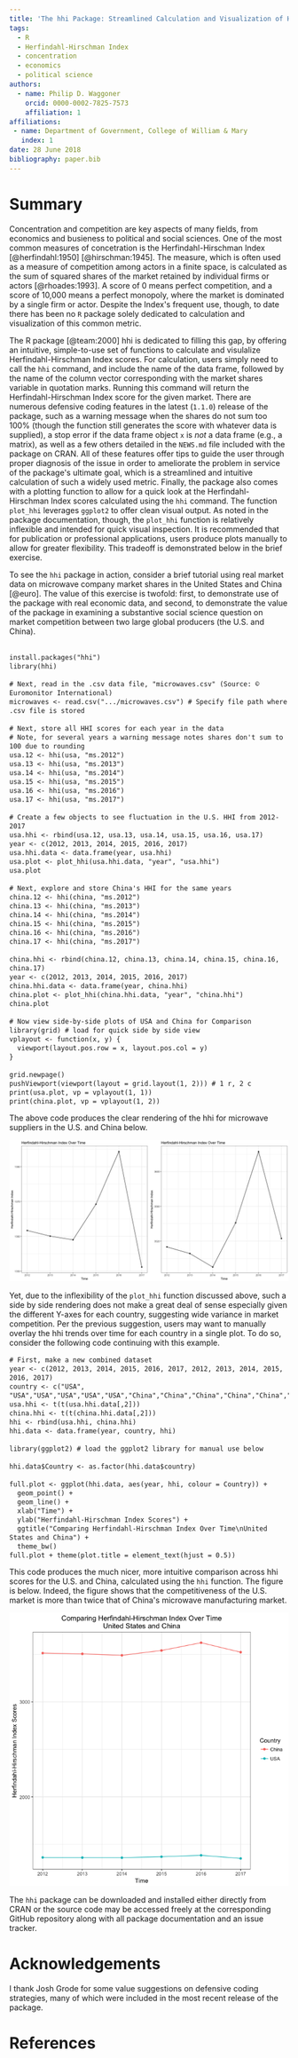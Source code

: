```yaml
---
title: 'The hhi Package: Streamlined Calculation and Visualization of Herfindahl-Hirschman Index Scores'
tags:
  - R
  - Herfindahl-Hirschman Index
  - concentration
  - economics
  - political science
authors:
  - name: Philip D. Waggoner
    orcid: 0000-0002-7825-7573
    affiliation: 1
affiliations:
 - name: Department of Government, College of William & Mary
   index: 1
date: 28 June 2018
bibliography: paper.bib
---
```


# Summary

Concentration and competition are key aspects of many fields, from economics and busieness to political and social sciences. One of the most common measures of concetration is the Herfindahl-Hirschman Index [@herfindahl:1950] [@hirschman:1945]. The measure, which is often used as a measure of competition among actors in a finite space, is calculated as the sum of squared shares of the market retained by individual firms or actors [@rhoades:1993]. A score of 0 means perfect competition, and a score of 10,000 means a perfect monopoly, where the market is dominated by a single firm or actor. Despite the Index's frequent use, though, to date there has been no `R` package solely dedicated to calculation and visualization of this common metric.

The R package [@team:2000] hhi is dedicated to filling this gap, by offering an intuitive, simple-to-use set of functions to calculate and visulalize Herfindahl-Hirschman Index scores. For calculation, users simply need to call the `hhi` command, and include the name of the data frame, followed by the name of the column vector corresponding with the market shares variable in quotation marks. Running this command will return the Herfindahl-Hirschman Index score for the given market. There are numerous defensive coding features in the latest (`1.1.0`) release of the package, such as a warning message when the shares do not sum too 100% (though the function still generates the score with whatever data is supplied), a stop error if the data frame object `x` is _not_ a data frame (e.g., a matrix), as well as a few others detailed in the `NEWS.md` file included with the package on CRAN. All of these features offer tips to guide the user through proper diagnosis of the issue in order to ameliorate the problem in service of the package's ultimate goal, which is a streamlined and intuitive calculation of such a widely used metric. Finally, the package also comes with a plotting function to allow for a quick look at the Herfindahl-Hirschman Index scores calculated using the `hhi` command. The function `plot_hhi` leverages `ggplot2` to offer clean visual output. As noted in the package documentation, though, the `plot_hhi` function is relatively inflexible and intended for quick visual inspection. It is recommended that for publication or professional applications, users produce plots manually to allow for greater flexibility. This tradeoff is demonstrated below in the brief exercise.

To see the `hhi` package in action, consider a brief tutorial using real market data on microwave company market shares in the United States and China [@euro]. The value of this exercise is twofold: first, to demonstrate use of the package with real economic data, and second, to demonstrate the value of the package in examining a substantive social science question on market competition between two large global producers (the U.S. and China).

```{r }

install.packages("hhi")
library(hhi)

# Next, read in the .csv data file, "microwaves.csv" (Source: © Euromonitor International)
microwaves <- read.csv(".../microwaves.csv") # Specify file path where .csv file is stored

# Next, store all HHI scores for each year in the data
# Note, for several years a warning message notes shares don't sum to 100 due to rounding
usa.12 <- hhi(usa, "ms.2012")
usa.13 <- hhi(usa, "ms.2013")
usa.14 <- hhi(usa, "ms.2014")
usa.15 <- hhi(usa, "ms.2015")
usa.16 <- hhi(usa, "ms.2016")
usa.17 <- hhi(usa, "ms.2017")

# Create a few objects to see fluctuation in the U.S. HHI from 2012-2017
usa.hhi <- rbind(usa.12, usa.13, usa.14, usa.15, usa.16, usa.17)
year <- c(2012, 2013, 2014, 2015, 2016, 2017)
usa.hhi.data <- data.frame(year, usa.hhi)
usa.plot <- plot_hhi(usa.hhi.data, "year", "usa.hhi")
usa.plot

# Next, explore and store China's HHI for the same years
china.12 <- hhi(china, "ms.2012")
china.13 <- hhi(china, "ms.2013")
china.14 <- hhi(china, "ms.2014")
china.15 <- hhi(china, "ms.2015")
china.16 <- hhi(china, "ms.2016")
china.17 <- hhi(china, "ms.2017")

china.hhi <- rbind(china.12, china.13, china.14, china.15, china.16, china.17)
year <- c(2012, 2013, 2014, 2015, 2016, 2017)
china.hhi.data <- data.frame(year, china.hhi)
china.plot <- plot_hhi(china.hhi.data, "year", "china.hhi")
china.plot

# Now view side-by-side plots of USA and China for Comparison
library(grid) # load for quick side by side view
vplayout <- function(x, y) {
  viewport(layout.pos.row = x, layout.pos.col = y)
}

grid.newpage()
pushViewport(viewport(layout = grid.layout(1, 2))) # 1 r, 2 c
print(usa.plot, vp = vplayout(1, 1))
print(china.plot, vp = vplayout(1, 2))

```

The above code produces the clear rendering of the hhi for microwave suppliers in the U.S. and China below. 

![here.](plot1.png)

Yet, due to the inflexibility of the `plot_hhi` function discussed above, such a side by side rendering does not make a great deal of sense especially given the different Y-axes for each country, suggesting wide variance in market competition. Per the previous suggestion, users may want to manually overlay the hhi trends over time for each country in a single plot. To do so, consider the following code continuing with this example.

```{r }
# First, make a new combined dataset
year <- c(2012, 2013, 2014, 2015, 2016, 2017, 2012, 2013, 2014, 2015, 2016, 2017)
country <- c("USA", "USA","USA","USA","USA","USA","China","China","China","China","China","China")
usa.hhi <- t(t(usa.hhi.data[,2]))
china.hhi <- t(t(china.hhi.data[,2])) 
hhi <- rbind(usa.hhi, china.hhi) 
hhi.data <- data.frame(year, country, hhi) 

library(ggplot2) # load the ggplot2 library for manual use below

hhi.data$Country <- as.factor(hhi.data$country)

full.plot <- ggplot(hhi.data, aes(year, hhi, colour = Country)) +
  geom_point() +
  geom_line() +
  xlab("Time") +
  ylab("Herfindahl-Hirschman Index Scores") +
  ggtitle("Comparing Herfindahl-Hirschman Index Over Time\nUnited States and China") +
  theme_bw()
full.plot + theme(plot.title = element_text(hjust = 0.5))

```

This code produces the much nicer, more intuitive comparison across hhi scores for the U.S. and China, calculated using the `hhi` function. The figure is below. Indeed, the figure shows that the competitiveness of the U.S. market is more than twice that of China's microwave manufacturing market.

![here.](plot2.png)

The `hhi` package can be downloaded and installed either directly from CRAN or the source code may be accessed freely at the corresponding GitHub repository along with all package documentation and an issue tracker.

# Acknowledgements

I thank Josh Grode for some value suggestions on defensive coding strategies, many of which were included in the most recent release of the package.

# References
